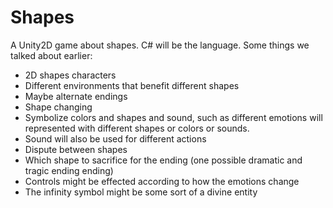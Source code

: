 # Shapes
A Unity2D game about shapes.
C# will be the language.
Some things we talked about earlier:
  - 2D shapes characters
  - Different environments that benefit different shapes
  - Maybe alternate endings
  - Shape changing
  - Symbolize colors and shapes and sound, such as different emotions will represented with different shapes or colors or sounds.
  - Sound will also be used for different actions
  - Dispute between shapes
  - Which shape to sacrifice for the ending (one possible dramatic and tragic ending ending)
  - Controls might be effected according to how the emotions change
  - The infinity symbol might be some sort of a divine entity
